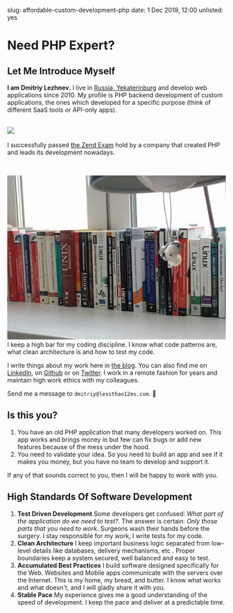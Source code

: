 slug: affordable-custom-development-php 
date: 1 Dec 2019, 12:00
unlisted: yes
# Need PHP Expert?


## Let Me Introduce Myself

**I am Dmitriy Lezhnev.** I live in
[Russia, Yekaterinburg](https://www.google.com/search?q=yekaterinburg&oq=yekat&aqs=chrome.0.69i59j69i57j0l6.1435j1j1&sourceid=chrome&ie=UTF-8)
and develop web applications since 2010. My profile is PHP backend development of custom applications, the ones which
developed for a specific purpose (think of different SaaS tools or API-only apps).

<br>
<a href="http://www.zend.com/en/yellow-pages/ZEND031138"> <img src="/img/zend-cert-eng-2017-php.png"
style="width:100px;"/> </a>

I successfully passed [the Zend Exam](http://www.zend.com/en/yellow-pages/ZEND031138) hold by a company that
created PHP and leads its development nowadays.

<br>

![](books.jpg) I keep a high bar for my coding discipline. I know what code patterns are, what clean architecture is and
how to test my code.

I write things about my work here in [the blog](/). You can also find me on
[LinkedIn](https://www.linkedin.com/in/dmitriy-lezhnev/), on [Github](https://github.com/lezhnev74) or on
[Twitter](https://twitter.com/dimalezhnev). I work in a remote fashion for years and maintain high work ethics with my
colleagues.

Send me a message to `dmitriy@lessthan12ms.com`. 👋

## Is this you?

1. You have an old PHP application that many developers worked on. This app works and brings money in but few can fix
   bugs or add new features because of the mess under the hood.
2. You need to validate your idea. So you need to build an app and see if it makes you money, but you have no team to
   develop and support it.

If any of that sounds correct to you, then I will be happy to work with you.

## High Standards Of Software Development

1. **Test Driven Development** Some developers get confused: *What part of the application do we need to test?*. The
   answer is certain: *Only those parts that you need to work*. Surgeons wash their hands before the surgery. I stay
   responsible for my work, I write tests for my code.
2. **Clean Architecture** I keep important business logic separated from low-level details like databases, delivery
   mechanisms, etc . Proper boundaries keep a system secured, well balanced and easy to test.
3. **Accumulated Best Practices** I build software designed specifically for the Web. Websites and Mobile apps
   communicate with the servers over the Internet. This is my home, my bread, and butter. I know what works and what
   doesn't, and I will gladly share it with you.
4. **Stable Pace** My experience gives me a good understanding of the speed of development. I keep the pace and deliver
   at a predictable time.
